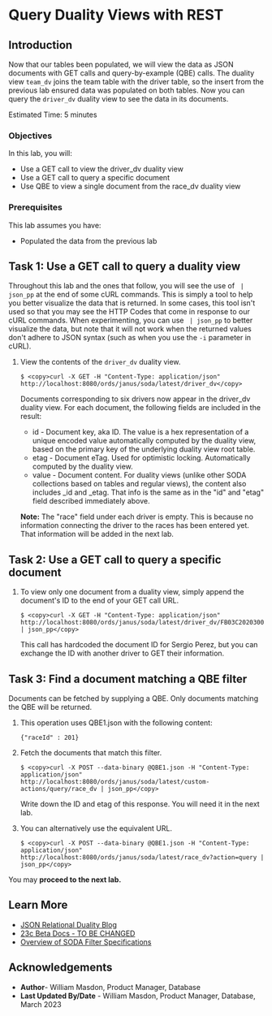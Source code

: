 # Query Duality Views with REST

## Introduction

Now that our tables been populated, we will view the data as JSON documents with GET calls and query-by-example (QBE) calls. The duality view `team_dv` joins the team table with the driver table, so the insert from the previous lab ensured data was populated on both tables. Now you can query the `driver_dv` duality view to see the data in its documents.

Estimated Time: 5 minutes


### Objectives

In this lab, you will:

- Use a GET call to view the driver_dv duality view
- Use a GET call to query a specific document
- Use QBE to view a single document from the race_dv duality view

### Prerequisites

This lab assumes you have:
- Populated the data from the previous lab


## Task 1: Use a GET call to query a duality view


Throughout this lab and the ones that follow, you will see the use of ` | json_pp` at the end of some cURL commands. This is simply a tool to help you better visualize the data that is returned. In some cases, this tool isn't used so that you may see the HTTP Codes that come in response to our cURL commands. When experimenting, you can use ` | json_pp` to better visualize the data, but note that it will not work when the returned values don't adhere to JSON syntax (such as when you use the `-i` parameter in cURL). 

1. View the contents of the `driver_dv` duality view. 

    ```
    $ <copy>curl -X GET -H "Content-Type: application/json" http://localhost:8080/ords/janus/soda/latest/driver_dv</copy>
    ```

    Documents corresponding to six drivers now appear in the driver_dv duality view. For each document, the following fields are included in the result: 
    - id - Document key, aka ID. The value is a hex representation of a unique encoded value automatically computed by the duality view, based on the primary key of the underlying duality view root table.
    - etag - Document eTag. Used for optimistic locking. Automatically computed by the duality view.
    - value - Document content. For duality views (unlike other SODA collections based on tables and regular views), the content also includes _id and _etag. That info is the same as in the "id" and "etag" field described immediately above.

    **Note:** The "race" field under each driver is empty. This is because no information connecting the driver to the races has been entered yet. That information will be added in the next lab. 

## Task 2: Use a GET call to query a specific document

1. To view only one document from a duality view, simply append the document's ID to the end of your GET call URL. 

    ```
    $ <copy>curl -X GET -H "Content-Type: application/json" http://localhost:8080/ords/janus/soda/latest/driver_dv/FB03C2020300 | json_pp</copy>
    ```

    This call has hardcoded the document ID for Sergio Perez, but you can exchange the ID with another driver to GET their information. 

## Task 3: Find a document matching a QBE filter

Documents can be fetched by supplying a QBE. Only documents matching the QBE will be returned. 

1. This operation uses QBE1.json with the following content: 

    ```
    {"raceId" : 201}
    ```

2. Fetch the documents that match this filter.

    ```
    $ <copy>curl -X POST --data-binary @QBE1.json -H "Content-Type: application/json" http://localhost:8080/ords/janus/soda/latest/custom-actions/query/race_dv | json_pp</copy>
    ```

    Write down the ID and etag of this response. You will need it in the next lab. 

3. You can alternatively use the equivalent URL.

    ```
    $ <copy>curl -X POST --data-binary @QBE1.json -H "Content-Type: application/json" http://localhost:8080/ords/janus/soda/latest/race_dv?action=query | json_pp</copy>
    ```


You may **proceed to the next lab.**

## Learn More

- [JSON Relational Duality Blog](https://blogs.oracle.com/database/post/json-relational-duality-app-dev)
- [23c Beta Docs - TO BE CHANGED](https://docs-stage.oracle.com/en/database/oracle/oracle-database/23/index.html)
- [Overview of SODA Filter Specifications](https://docs.oracle.com/en/database/oracle/simple-oracle-document-access/adsdi/overview-soda-filter-specifications-qbes.html)

## Acknowledgements

- **Author**- William Masdon, Product Manager, Database 
- **Last Updated By/Date** - William Masdon, Product Manager, Database, March 2023
